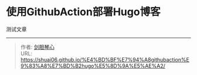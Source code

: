 # 使用GithubAction部署Hugo博客


<!--more-->
测试文章

---

> 作者: [剑胆琴心](http://shuai06.github.io)  
> URL: https://shuai06.github.io/%E4%BD%BF%E7%94%A8githubaction%E9%83%A8%E7%BD%B2hugo%E5%8D%9A%E5%AE%A2/  

